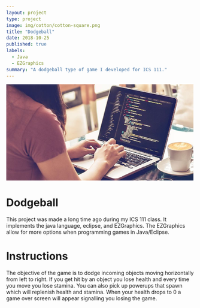 ```yaml
---
layout: project
type: project
image: img/cotton/cotton-square.png
title: "Dodgeball"
date: 2018-10-25
published: true
labels:
  - Java
  - EZGraphics
summary: "A dodgeball type of game I developed for ICS 111."
---
```


<img width="500px" class="rounded float-start pe-4" src="../img/tes_gen_blog_code7-1-800x412.jpg">

# Dodgeball
This project was made a long time ago during my ICS 111 class.  It implements the java language, eclipse, and EZGraphics.  The EZGraphics allow for more options when programming games in Java/Eclipse.  

# Instructions
The objective of the game is to dodge incoming objects moving horizontally from left to right.  If you get hit by an object you lose health and every time you move you lose stamina.  You can also pick up powerups that spawn which will replenish health and stamina.  When your health drops to 0 a game over screen will appear signalling you losing the game.
